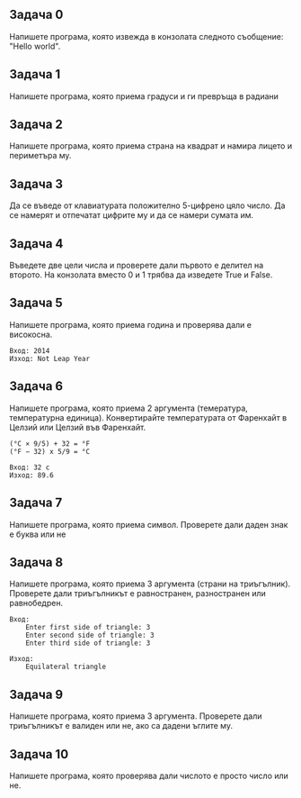 ## Задача 0 
Напишете програма, която извежда в конзолата следното съобщение: "Hello world".

## Задача 1
Напишете програма, която приема градуси и ги превръща в радиани   

## Задача 2 
Напишете програма, която приема страна на квадрат и намира лицето и периметъра му.

## Задача 3
Да се въведе от клавиатурата положително 5-цифрено цяло число. Да се намерят и отпечатат цифрите му и да се намери сумата им.

## Задача 4
Въведете две цели числа и проверете дали първото е делител на второто. На конзолата вместо 0 и 1 трябва да изведете True и False.

## Задача 5
Напишете програма, която приема година и проверява дали е високосна.
        
    Вход: 2014
    Изход: Not Leap Year

## Задача 6

Напишете програма, която приема 2 аргумента (темература, температурна единица). Конвертирайте температурата от Фаренхайт в Целзий или Целзий във Фаренхайт.

    (°C × 9/5) + 32 = °F
    (°F − 32) x 5/9 = °C

    Вход: 32 c
    Изход: 89.6

## Задача 7 

Напишете програма, която приема символ. Проверете дали даден знак е буква или не

## Задача 8 

Напишете програма, която приема 3 аргумента (страни на триъгълник). Проверете дали триъгълникът е равностранен, разностранен или равнобедрен.

    Вход:
        Enter first side of triangle: 3
        Enter second side of triangle: 3
        Enter third side of triangle: 3
    
    Изход:
        Equilateral triangle


## Задача 9

Напишете програма, която приема 3 аргумента. Проверете дали триъгълникът е валиден или не, ако са дадени ъглите му.

## Задача 10

Напишете програма, която проверява дали числото е просто число или не.
